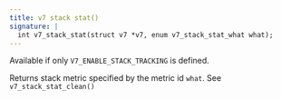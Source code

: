 ```yaml
---
title: v7 stack stat()
signature: |
  int v7_stack_stat(struct v7 *v7, enum v7_stack_stat_what what);
---
```


Available if only `V7_ENABLE_STACK_TRACKING` is defined.

Returns stack metric specified by the metric id `what`. See
`v7_stack_stat_clean()` 

